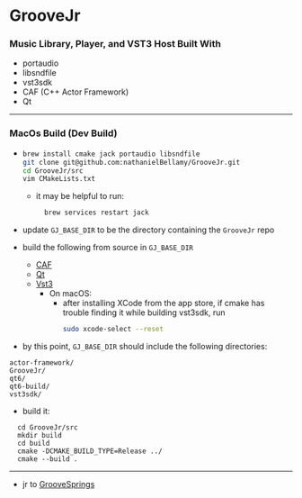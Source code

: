 # GrooveJr
### Music Library, Player, and VST3 Host Built With
- portaudio
- libsndfile
- vst3sdk
- CAF (C++ Actor Framework)
- Qt

---

### MacOs Build (Dev Build)

- ```bash
  brew install cmake jack portaudio libsndfile
  git clone git@github.com:nathanielBellamy/GrooveJr.git 
  cd GrooveJr/src
  vim CMakeLists.txt
  ```
  
  - it may be helpful to run: 
    ```bash
      brew services restart jack
    ```
- update `GJ_BASE_DIR` to be the directory containing the `GrooveJr` repo

- build the following from source in `GJ_BASE_DIR`
  - [CAF](https://www.actor-framework.org/)
  - [Qt](https://www.qt.io/)
  - [Vst3](https://github.com/steinbergmedia/vst3sdk)
    - On macOS:
      - after installing XCode from the app store, if cmake has trouble finding it while
        building vst3sdk, run
        ```bash 
        sudo xcode-select --reset
        ```
- by this point, `GJ_BASE_DIR` should include the following directories:
```
actor-framework/
GrooveJr/
qt6/
qt6-build/
vst3sdk/
```

- build it:
```
  cd GrooveJr/src
  mkdir build
  cd build
  cmake -DCMAKE_BUILD_TYPE=Release ../
  cmake --build .
```
___

- jr to [GrooveSprings](https://github.com/nathanielBellamy/GrooveSprings)